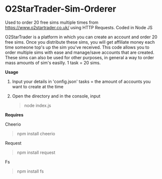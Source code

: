 # O2StarTrader-Sim-Orderer
Used to order 20 free sims multiple times from https://www.o2startrader.co.uk/ using HTTP Requests. Coded in Node JS

O2StarTrader is a platform in which you can create an account and order 20 free sims. Once you distribute these sims, you will get affiliate money each time someone top's up the sim you've received. This code allows you to order multiple sims with ease and manage/save accounts that are created. These sims can also be used for other purposes, in general a way to order mass amounts of sim's easilly. 1 task = 20 sims.

**Usage**

1. Input your details in 'config.json'
tasks = the amount of accounts you want to create at the time

2. Open the directory and in the console, input

   > node index.js


**Requires**

Cheerio
>npm install cheerio

Request
>npm install request

Fs
>npm install fs